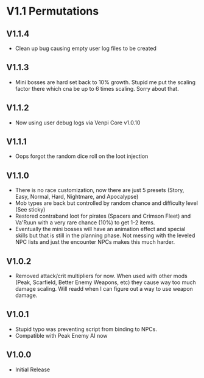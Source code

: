 # V1.1 Permutations

## V1.1.4
* Clean up bug causing empty user log files to be created

## V1.1.3
* Mini bosses are hard set back to 10% growth. Stupid me put the scaling factor there which cna be up to 6 times scaling. Sorry about that. 

## V1.1.2
* Now using user debug logs via Venpi Core v1.0.10

## V1.1.1
* Oops forgot the random dice roll on the loot injection 

## V1.1.0
* There is no race customization, now there are just 5 presets (Story, Easy, Normal, Hard, Nightmare, and Apocalypse)
* Mob types are back but controlled by random chance and difficulty level (See sticky)
* Restored contraband loot for pirates (Spacers and Crimson Fleet) and Va'Ruun with a very rare chance (10%) to get 1-2 items.
* Eventually the mini bosses will have an animation effect and special skills but that is still in the planning phase. Not messing with the leveled NPC lists and just the encounter NPCs makes this much harder.

## V1.0.2
* Removed attack/crit multipliers for now. When used with other mods (Peak, Scarfield, Better Enemy Weapons, etc) they cause way too much damage scaling. Will readd when I can figure out a way to use weapon damage.

## V1.0.1
* Stupid typo was preventing script from binding to NPCs.
* Compatible with Peak Enemy AI now

## V1.0.0
* Initial Release